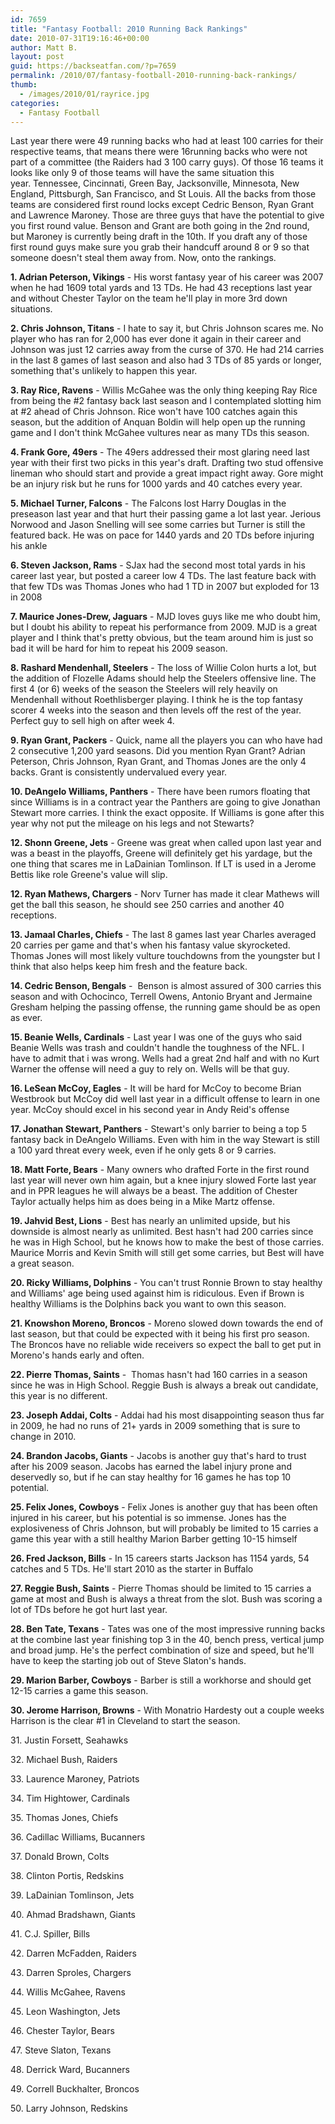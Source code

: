 ```yaml
---
id: 7659
title: "Fantasy Football: 2010 Running Back Rankings"
date: 2010-07-31T19:16:46+00:00
author: Matt B.
layout: post
guid: https://backseatfan.com/?p=7659
permalink: /2010/07/fantasy-football-2010-running-back-rankings/
thumb:
  - /images/2010/01/rayrice.jpg
categories:
  - Fantasy Football
---
```


<div class="entry">
  <p>
    Last year there were 49 running backs who had at least 100 carries for their respective teams, that means there were 16running backs who were not part of a committee (the Raiders had 3 100 carry guys). Of those 16 teams it looks like only 9 of those teams will have the same situation this year. Tennessee, Cincinnati, Green Bay, Jacksonville, Minnesota, New England, Pittsburgh, San Francisco, and St Louis. All the backs from those teams are considered first round locks except Cedric Benson, Ryan Grant and Lawrence Maroney. Those are three guys that have the potential to give you first round value. Benson and Grant are both going in the 2nd round, but Maroney is currently being draft in the 10th. If you draft any of those first round guys make sure you grab their handcuff around 8 or 9 so that someone doesn't steal them away from. Now, onto the rankings.
  </p>

  <p>
    <strong>1. Adrian Peterson, Vikings</strong> - His worst fantasy year of his career was 2007 when he had 1609 total yards and 13 TDs. He had 43 receptions last year and without Chester Taylor on the team he'll play in more 3rd down situations.
  </p>

  <p>
    <strong>2. Chris Johnson, Titans</strong> - I hate to say it, but Chris Johnson scares me. No player who has ran for 2,000 has ever done it again in their career and Johnson was just 12 carries away from the curse of 370. He had 214 carries in the last 8 games of last season and also had 3 TDs of 85 yards or longer, something that's unlikely to happen this year.<br /> <strong> </strong>
  </p>

  <p>
    <strong>3. Ray Rice, Ravens</strong> - Willis McGahee was the only thing keeping Ray Rice from being the #2 fantasy back last season and I contemplated slotting him at #2 ahead of Chris Johnson. Rice won't have 100 catches again this season, but the addition of Anquan Boldin will help open up the running game and I don't think McGahee vultures near as many TDs this season.
  </p>

  <p>
    <strong>4. Frank Gore, 49ers</strong> - The 49ers addressed their most glaring need last year with their first two picks in this year's draft. Drafting two stud offensive lineman who should start and provide a great impact right away. Gore might be an injury risk but he runs for 1000 yards and 40 catches every year.
  </p>

  <p>
    <strong>5. Michael Turner, Falcons</strong> - The Falcons lost Harry Douglas in the preseason last year and that hurt their passing game a lot last year. Jerious Norwood and Jason Snelling will see some carries but Turner is still the featured back. He was on pace for 1440 yards and 20 TDs before injuring his ankle
  </p>

  <p>
    <strong>6. Steven Jackson, Rams</strong> - SJax had the second most total yards in his career last year, but posted a career low 4 TDs. The last feature back with that few TDs was Thomas Jones who had 1 TD in 2007 but exploded for 13 in 2008
  </p>

  <p>
    <strong>7. Maurice Jones-Drew, Jaguars</strong> - MJD loves guys like me who doubt him, but I doubt his ability to repeat his performance from 2009. MJD is a great player and I think that's pretty obvious, but the team around him is just so bad it will be hard for him to repeat his 2009 season.
  </p>

  <p>
    <strong>8. Rashard Mendenhall, Steelers</strong> - The loss of Willie Colon hurts a lot, but the addition of Flozelle Adams should help the Steelers offensive line. The first 4 (or 6) weeks of the season the Steelers will rely heavily on Mendenhall without Roethlisberger playing. I think he is the top fantasy scorer 4 weeks into the season and then levels off the rest of the year. Perfect guy to sell high on after week 4.
  </p>

  <p>
    <strong>9. Ryan Grant, Packers</strong> - Quick, name all the players you can who have had 2 consecutive 1,200 yard seasons. Did you mention Ryan Grant? Adrian Peterson, Chris Johnson, Ryan Grant, and Thomas Jones are the only 4 backs. Grant is consistently undervalued every year.
  </p>

  <p>
    <strong>10. DeAngelo Williams, Panthers</strong> - There have been rumors floating that since Williams is in a contract year the Panthers are going to give Jonathan Stewart more carries. I think the exact opposite. If Williams is gone after this year why not put the mileage on his legs and not Stewarts?
  </p>

  <p>
    <strong>12. Shonn Greene, Jets</strong> - Greene was great when called upon last year and was a beast in the playoffs, Greene will definitely get his yardage, but the one thing that scares me in LaDainian Tomlinson. If LT is used in a Jerome Bettis like role Greene's value will slip.
  </p>

  <p>
    <strong>12. Ryan Mathews, Chargers</strong> - Norv Turner has made it clear Mathews will get the ball this season, he should see 250 carries and another 40 receptions.
  </p>

  <p>
    <strong>13. Jamaal Charles, Chiefs</strong> - The last 8 games last year Charles averaged 20 carries per game and that's when his fantasy value skyrocketed. Thomas Jones will most likely vulture touchdowns from the youngster but I think that also helps keep him fresh and the feature back.
  </p>

  <p>
    <strong>14. Cedric Benson, Bengals</strong> -  Benson is almost assured of 300 carries this season and with Ochocinco, Terrell Owens, Antonio Bryant and Jermaine Gresham helping the passing offense, the running game should be as open as ever.
  </p>

  <p>
    <strong>15. Beanie Wells, Cardinals</strong> - Last year I was one of the guys who said Beanie Wells was trash and couldn't handle the toughness of the NFL. I have to admit that i was wrong. Wells had a great 2nd half and with no Kurt Warner the offense will need a guy to rely on. Wells will be that guy.
  </p>

  <p>
    <strong>16. LeSean McCoy, Eagles</strong> - It will be hard for McCoy to become Brian Westbrook but McCoy did well last year in a difficult offense to learn in one year. McCoy should excel in his second year in Andy Reid's offense
  </p>

  <p>
    <strong>17. Jonathan Stewart, Panthers</strong> - Stewart's only barrier to being a top 5 fantasy back in DeAngelo Williams. Even with him in the way Stewart is still a 100 yard threat every week, even if he only gets 8 or 9 carries.
  </p>

  <p>
    <strong>18. M</strong><strong>att Forte, Bears</strong> - Many owners who drafted Forte in the first round last year will never own him again, but a knee injury slowed Forte last year and in PPR leagues he will always be a beast. The addition of Chester Taylor actually helps him as does being in a Mike Martz offense.
  </p>

  <p>
    <strong>19. Jahvid Best, Lions</strong> - Best has nearly an unlimited upside, but his downside is almost nearly as unlimited. Best hasn't had 200 carries since he was in High School, but he knows how to make the best of those carries. Maurice Morris and Kevin Smith will still get some carries, but Best will have a great season.
  </p>

  <p>
    <strong>20. Ricky Williams, Dolphins</strong> - You can't trust Ronnie Brown to stay healthy and Williams' age being used against him is ridiculous. Even if Brown is healthy Williams is the Dolphins back you want to own this season.
  </p>

  <p>
    <strong>21. Knowshon Moreno, Broncos</strong> - Moreno slowed down towards the end of last season, but that could be expected with it being his first pro season. The Broncos have no reliable wide receivers so expect the ball to get put in Moreno's hands early and often.
  </p>

  <p>
    <strong>22. Pierre Thomas, Saints</strong> -  Thomas hasn't had 160 carries in a season since he was in High School. Reggie Bush is always a break out candidate, this year is no different.
  </p>

  <p>
    <strong>23. Joseph Addai, Colts</strong> - Addai had his most disappointing season thus far in 2009, he had no runs of 21+ yards in 2009 something that is sure to change in 2010.
  </p>

  <p>
    <strong>24. Brandon Jacobs, Giants</strong> - Jacobs is another guy that's hard to trust after his 2009 season. Jacobs has earned the label injury prone and deservedly so, but if he can stay healthy for 16 games he has top 10 potential.
  </p>

  <p>
    <strong>25. Felix Jones, Cowboys</strong> - Felix Jones is another guy that has been often injured in his career, but his potential is so immense. Jones has the explosiveness of Chris Johnson, but will probably be limited to 15 carries a game this year with a still healthy Marion Barber getting 10-15 himself
  </p>

  <p>
    <strong>26. Fred Jackson, Bills</strong> - In 15 careers starts Jackson has 1154 yards, 54 catches and 5 TDs. He'll start 2010 as the starter in Buffalo
  </p>

  <p>
    <strong>27. Reggie Bush, Saints</strong> - Pierre Thomas should be limited to 15 carries a game at most and Bush is always a threat from the slot. Bush was scoring a lot of TDs before he got hurt last year.
  </p>

  <p>
    <strong>28. Ben Tate, Texans</strong> - Tates was one of the most impressive running backs at the combine last year finishing top 3 in the 40, bench press, vertical jump and broad jump. He's the perfect combination of size and speed, but he'll have to keep the starting job out of Steve Slaton's hands.
  </p>

  <p>
    <strong>29. Marion Barber, Cowboys</strong> - Barber is still a workhorse and should get 12-15 carries a game this season.
  </p>

  <p>
    <strong>30. Jerome Harrison, Browns</strong> - With Monatrio Hardesty out a couple weeks Harrison is the clear #1 in Cleveland to start the season.
  </p>

  <p>
    31. Justin Forsett, Seahawks
  </p>

  <p>
    32. Michael Bush, Raiders
  </p>

  <p>
    33. Laurence Maroney, Patriots
  </p>

  <p>
    34. Tim Hightower, Cardinals
  </p>

  <p>
    35. Thomas Jones, Chiefs
  </p>

  <p>
    36. Cadillac Williams, Bucanners
  </p>

  <p>
    37. Donald Brown, Colts
  </p>

  <p>
    38. Clinton Portis, Redskins
  </p>

  <p>
    39. LaDainian Tomlinson, Jets
  </p>

  <p>
    40. Ahmad Bradshawn, Giants
  </p>

  <p>
    41. C.J. Spiller, Bills
  </p>

  <p>
    42. Darren McFadden, Raiders
  </p>

  <p>
    43. Darren Sproles, Chargers
  </p>

  <p>
    44. Willis McGahee, Ravens
  </p>

  <p>
    45. Leon Washington, Jets
  </p>

  <p>
    46. Chester Taylor, Bears
  </p>

  <p>
    47. Steve Slaton, Texans
  </p>

  <p>
    48. Derrick Ward, Bucanners
  </p>

  <p>
    49. Correll Buckhalter, Broncos
  </p>

  <p>
    50. Larry Johnson, Redskins
  </p>
</div>
